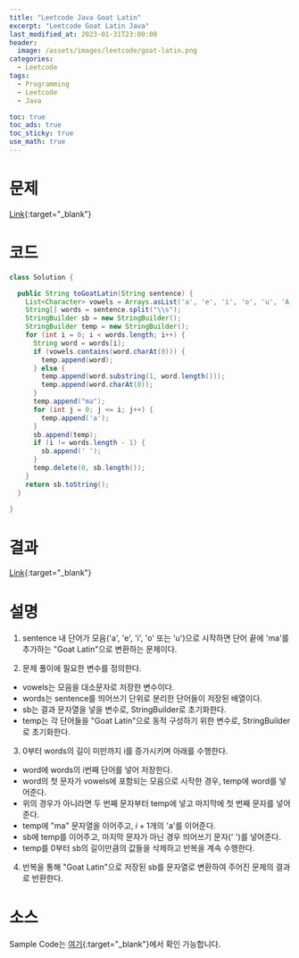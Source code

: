 ```yaml
---
title: "Leetcode Java Goat Latin"
excerpt: "Leetcode Goat Latin Java"
last_modified_at: 2023-01-31T23:00:00
header:
  image: /assets/images/leetcode/goat-latin.png
categories:
  - Leetcode
tags:
  - Programming
  - Leetcode
  - Java

toc: true
toc_ads: true
toc_sticky: true
use_math: true
---
```

# 문제
[Link](https://leetcode.com/problems/goat-latin){:target="_blank"}

# 코드
```java
class Solution {

  public String toGoatLatin(String sentence) {
    List<Character> vowels = Arrays.asList('a', 'e', 'i', 'o', 'u', 'A', 'E', 'I', 'O', 'U');
    String[] words = sentence.split("\\s");
    StringBuilder sb = new StringBuilder();
    StringBuilder temp = new StringBuilder();
    for (int i = 0; i < words.length; i++) {
      String word = words[i];
      if (vowels.contains(word.charAt(0))) {
        temp.append(word);
      } else {
        temp.append(word.substring(1, word.length()));
        temp.append(word.charAt(0));
      }
      temp.append("ma");
      for (int j = 0; j <= i; j++) {
        temp.append('a');
      }
      sb.append(temp);
      if (i != words.length - 1) {
        sb.append(' ');
      }
      temp.delete(0, sb.length());
    }
    return sb.toString();
  }

}
```

# 결과
[Link](https://leetcode.com/problems/goat-latin/submissions/888774200/){:target="_blank"}

# 설명
1. sentence 내 단어가 모음('a', 'e', 'i', 'o' 또는 'u')으로 시작하면 단어 끝에 'ma'를 추가하는 "Goat Latin"으로 변환하는 문제이다.

2. 문제 풀이에 필요한 변수를 정의한다.
- vowels는 모음을 대소문자로 저장한 변수이다.
- words는 sentence를 띄어쓰기 단위로 분리한 단어들이 저장된 배열이다.
- sb는 결과 문자열을 넣을 변수로, StringBuilder로 초기화한다.
- temp는 각 단어들을 "Goat Latin"으로 동적 구성하기 위한 변수로, StringBuilder로 초기화한다.

3. 0부터 words의 길이 미만까지 i를 증가시키며 아래를 수행한다.
- word에 words의 i번째 단어를 넣어 저장한다.
- word의 첫 문자가 vowels에 포함되는 모음으로 시작한 경우, temp에 word를 넣어준다.
- 위의 경우가 아니라면 두 번째 문자부터 temp에 넣고 마지막에 첫 번째 문자를 넣어준다.
- temp에 "ma" 문자열을 이어주고, $i + 1$개의 'a'를 이어준다.
- sb에 temp를 이어주고, 마지막 문자가 아닌 경우 띄어쓰기 문자(' ')를 넣어준다.
- temp를 0부터 sb의 길이만큼의 값들을 삭제하고 반복을 계속 수행한다.

4. 반복을 통해 "Goat Latin"으로 저장된 sb를 문자열로 변환하여 주어진 문제의 결과로 반환한다.

# 소스
Sample Code는 [여기](https://github.com/GracefulSoul/leetcode/blob/master/src/main/java/gracefulsoul/problems/GoatLatin.java){:target="_blank"}에서 확인 가능합니다.